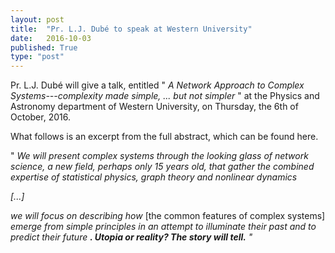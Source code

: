 ```yaml
---
layout: post
title:  "Pr. L.J. Dubé to speak at Western University"
date:   2016-10-03
published: True
type: "post"
---
```


Pr. L.J. Dubé will give a talk, entitled " _A Network Approach to Complex Systems---complexity made simple, ... but not simpler_ " at the Physics and Astronomy department of Western University, on Thursday, the 6th of October,
2016.


 What follows is an excerpt from the full abstract, which can be found here.



" _We will present complex systems through the looking glass of network science, a new field, perhaps only 15 years old, that gather the combined expertise of statistical physics, graph theory and nonlinear dynamics_



_[...]_



_we will focus on describing how_ [the common features of complex systems]
_emerge from simple principles in an attempt to illuminate their past and to predict their future **. Utopia or reality? The story will tell.** "_


